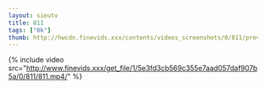 ```yaml
--- 
layout: sieutv
title: 811
tags: ["0k"]
thumb: http://hwcdn.finevids.xxx/contents/videos_screenshots/0/811/preview.mp4.jpg
---
```

{% include video src="http://www.finevids.xxx/get_file/1/5e3fd3cb569c355e7aad057daf907b5a/0/811/811.mp4/" %} 
